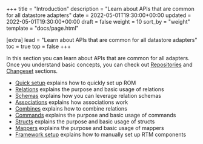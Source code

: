 +++
title = "Introduction"
description = "Learn about APIs that are common for all datastore adapters"
date = 2022-05-01T19:30:00+00:00
updated = 2022-05-01T19:30:00+00:00
draft = false
weight = 10
sort_by = "weight"
template = "docs/page.html"

[extra]
lead = "Learn about APIs that are common for all datastore adapters"
toc = true
top = false
+++

In this section you can learn about APIs that are common for all adapters. Once you understand basic concepts, you can check out [Repositories](/learn/repository/%{version}) and [Changeset](/learn/changeset/%{version}) sections.

- [Quick setup](/learn/core/quick-setup) explains how to quickly set up ROM
- [Relations](/learn/core/relations) explains the purpose and basic usage of relations
- [Schemas](/learn/core/schemas) explains how you can leverage relation schemas
- [Associations](/learn/core/associations) explains how associations work
- [Combines](/learn/core/combines) explains how to combine relations
- [Commands](/learn/core/commands) explains the purpose and basic usage of commands
- [Structs](/learn/core/structs) explains the purpose and basic usage of structs
- [Mappers](/learn/core/mappers) explains the purpose and basic usage of mappers
- [Framework setup](/learn/core/framework-setup) explains how to manually set up RTM components

